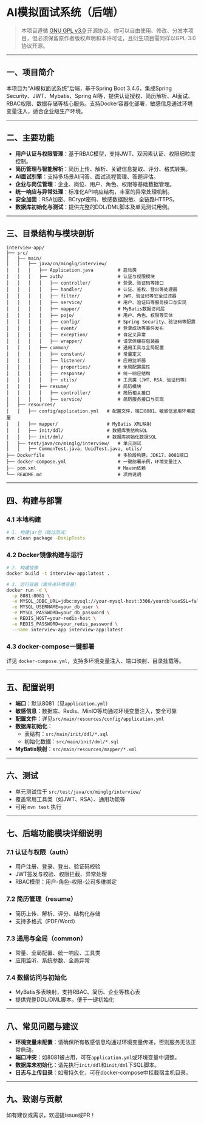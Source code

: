# AI模拟面试系统（后端）

> 本项目遵循 [GNU GPL v3.0](LICENSE) 开源协议。你可以自由使用、修改、分发本项目，但必须保留原作者版权声明和本许可证，且衍生项目需同样以GPL-3.0协议开源。

---

## 一、项目简介

本项目为“AI模拟面试系统”后端，基于Spring Boot 3.4.6，集成Spring Security、JWT、Mybatis、Spring AI等，提供认证授权、简历解析、AI面试、RBAC权限、数据存储等核心服务。支持Docker容器化部署，敏感信息通过环境变量注入，适合企业级生产环境。

---

## 二、主要功能

- **用户认证与权限管理**：基于RBAC模型，支持JWT、双因素认证、权限细粒度控制。
- **简历管理与智能解析**：简历上传、解析、关键信息提取、评分、格式转换。
- **AI面试引擎**：支持多场景AI问答、面试流程管理、答题评估。
- **企业与岗位管理**：企业、岗位、用户、角色、权限等基础数据管理。
- **统一响应与异常处理**：标准化API响应结构，丰富的异常处理机制。
- **安全加固**：RSA加密、BCrypt密码、敏感数据脱敏、全链路HTTPS。
- **数据库初始化与测试**：提供完整的DDL/DML脚本及单元测试用例。

---

## 三、目录结构与模块剖析

```
interview-app/
├── src/
│   ├── main/
│   │   ├── java/cn/minglg/interview/
│   │   │   ├── Application.java         # 启动类
│   │   │   ├── auth/                    # 认证与权限模块
│   │   │   │   ├── controller/          # 登录、验证码等接口
│   │   │   │   ├── handler/             # 认证、鉴权、登出等处理器
│   │   │   │   ├── filter/              # JWT、验证码等安全过滤器
│   │   │   │   ├── service/             # 用户、验证码等服务接口与实现
│   │   │   │   ├── mapper/              # MyBatis数据访问层
│   │   │   │   ├── pojo/                # 用户、角色、权限等实体
│   │   │   │   ├── config/              # Spring Security、验证码等配置
│   │   │   │   ├── event/               # 登录成功等事件发布
│   │   │   │   ├── exception/           # 自定义异常
│   │   │   │   ├── wrapper/             # 请求体缓存包装器
│   │   │   ├── common/                  # 通用工具与全局配置
│   │   │   │   ├── constant/            # 常量定义
│   │   │   │   ├── listener/            # 应用监听器
│   │   │   │   ├── properties/          # 全局配置属性
│   │   │   │   ├── response/            # 统一响应结构
│   │   │   │   ├── utils/               # 工具类（JWT、RSA、验证码等）
│   │   │   ├── resume/                  # 简历模块
│   │   │   │   ├── controller/          # 简历相关接口
│   │   │   │   ├── service/             # 简历服务接口与实现
│   ├── resources/
│   │   ├── config/application.yml   # 配置文件，端口8081，敏感信息用环境变量
│   │   ├── mapper/                  # MyBatis XML映射
│   │   ├── init/ddl/                # 数据库表结构SQL
│   │   ├── init/dml/                # 数据库初始化数据SQL
│   ├── test/java/cn/minglg/interview/   # 单元测试
│   │   ├── CommonTest.java, UuidTest.java, utils/
├── Dockerfile                           # 多阶段构建，JDK17，8081端口
├── docker-compose.yml                   # 一键部署示例，环境变量注入
├── pom.xml                              # Maven依赖
└── README.md                            # 项目说明
```

---

## 四、构建与部署

### 4.1 本地构建

```bash
# 1. 构建jar包（跳过测试）
mvn clean package -DskipTests
```

### 4.2 Docker镜像构建与运行

```bash
# 2. 构建镜像
docker build -t interview-app:latest .

# 3. 运行容器（需传递环境变量）
docker run -d \
  -p 8081:8081 \
  -e MYSQL_JDBC_URL=jdbc:mysql://your-mysql-host:3306/yourdb?useSSL=false \
  -e MYSQL_USERNAME=your_db_user \
  -e MYSQL_PASSWORD=your_db_password \
  -e REDIS_HOST=your-redis-host \
  -e REDIS_PASSWORD=your_redis_password \
  --name interview-app interview-app:latest
```

### 4.3 docker-compose一键部署

详见 `docker-compose.yml`，支持多环境变量注入、端口映射、目录挂载等。

---

## 五、配置说明

- **端口**：默认8081（见`application.yml`）
- **敏感信息**：数据库、Redis、MinIO等均通过环境变量注入，安全可靠
- **配置文件**：详见`src/main/resources/config/application.yml`
- **数据库初始化**：
  - 表结构：`src/main/init/ddl/*.sql`
  - 初始化数据：`src/main/init/dml/*.sql`
- **MyBatis映射**：`src/main/resources/mapper/*.xml`

---

## 六、测试

- 单元测试位于 `src/test/java/cn/minglg/interview/`
- 覆盖常用工具类（如JWT、RSA）、通用功能等
- 可用 `mvn test` 执行

---

## 七、后端功能模块详细说明

### 7.1 认证与权限（auth）
- 用户注册、登录、登出、验证码校验
- JWT签发与校验、权限拦截、异常处理
- RBAC模型：用户-角色-权限-公司多维绑定

### 7.2 简历管理（resume）
- 简历上传、解析、评分、结构化存储
- 支持多格式（PDF/Word）

### 7.3 通用与全局（common）
- 常量、全局配置、统一响应、工具类
- 应用监听、系统参数、全局异常

### 7.4 数据访问与初始化
- MyBatis多表映射，支持RBAC、简历、企业等核心表
- 提供完整DDL/DML脚本，便于一键初始化

---

## 八、常见问题与建议

- **环境变量未配置**：请确保所有敏感信息均通过环境变量传递，否则服务无法正常启动。
- **端口冲突**：如8081被占用，可在`application.yml`或环境变量中调整。
- **数据库未初始化**：请先执行`init/ddl`和`init/dml`下SQL脚本。
- **日志与上传目录**：如需持久化，可在docker-compose中挂载宿主机目录。

---

## 九、致谢与贡献

如有建议或需求，欢迎提issue或PR！

